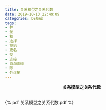 ```yaml
---
title: 关系模型之关系代数
date: 2019-10-13 22:49:09
categories: DB基础
tags:
- 并
- 差
- 积
- 选择
- 投影
- 更名
- 交
- 连接
- 自然连接
- 除
- 外连接
---
```


<center>

**关系模型之关系代数**

</center>

<br>
{% pdf 关系模型之关系代数.pdf %} 
</br>
